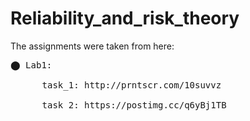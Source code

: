 # Reliability_and_risk_theory

The assignments were taken from here:

  <pre>⬤ Lab1: </br>
      task_1: http://prntscr.com/10suvvz </br>
      task_2: https://postimg.cc/q6yBj1TB </br></pre>
